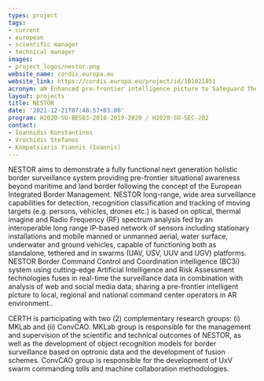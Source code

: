 ```yaml
---
types: project
tags:
- current
- european
- scientific manager
- technical manager
images:
- project_logos/nestor.png
website_name: cordis.europa.eu
website_link: https://cordis.europa.eu/project/id/101021851
acronym: aN Enhanced pre-frontier intelligence picture to Safeguard The EurOpean boRders
layout: projects
title: NESTOR
date: '2021-12-21T07:48:57+03:00'
program: H2020-SU-BES03-2018-2019-2020 / H2020-SU-SEC-202
contact:
- Ioannidis Konstantinos
- Vrochidis Stefanos
- Kompatsiaris Yiannis (Ioannis)
---
```

<p>
NESTOR aims to demonstrate a fully functional next generation holistic border surveillance system providing pre-frontier situational awareness beyond maritime and land border following the concept of the European Integrated Border Management. NESTOR long-range, wide area surveillance capabilities for detection, recognition classification and tracking of moving targets (e.g. persons, vehicles, drones etc.) is based on optical, thermal imagine and Radio Frequency (RF) spectrum analysis fed by an interoperable long range IP-based network of sensors including stationary installations and mobile manned or unmanned aerial, water surface, underwater and ground vehicles, capable of functioning both as standalone, tethered and in swarms (UAV, USV, UUV and UGV) platforms. NESTOR Border Command Control and Coordination intelligence (BC3i) system using cutting-edge Artificial Intelligence and Risk Assessment technologies fuses in real-time the surveillance data in combination with analysis of web and social media data, sharing a pre-frontier intelligent picture to local, regional and national command center operators in AR environment..
</p>
<p>
CERTH is participating with two (2) complementary research groups: (i) MKLab and (ii) ConvCAO. MKLab group is responsible for the management and supervision of the scientific and technical outcomes of NESTOR, as well as the development of object recognition models for border surveillance based on optronic data and the development of fusion schemes. ConvCAO group is responsible for the development of UxV swarm commanding tolls and machine collaboration methodologies. 
</p>

